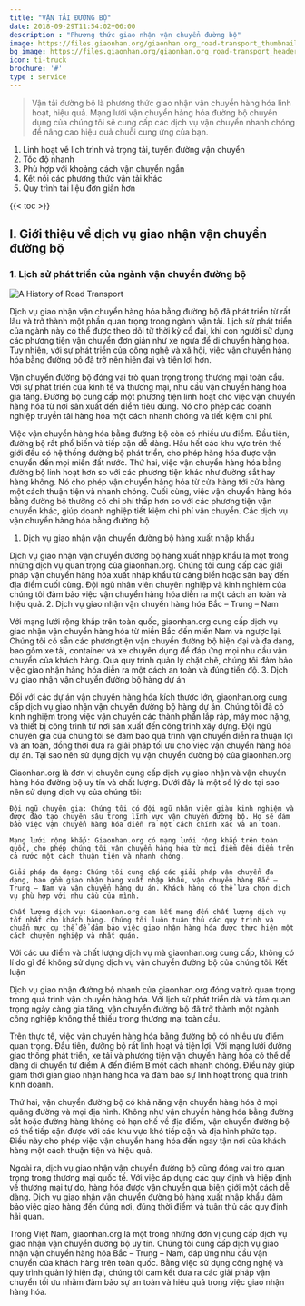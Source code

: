 ```yaml
---
title: "VẬN TẢI ĐƯỜNG BỘ"
date: 2018-09-29T11:54:02+06:00
description : "Phương thức giao nhận vận chuyển đường bộ"
image: https://files.giaonhan.org/giaonhan.org_road-transport_thumbnail.webp
bg_image: https://files.giaonhan.org/giaonhan.org_road-transport_header_img.webp
icon: ti-truck
brochure: '#'
type : service
---
```


>Vận tải đường bộ là phương thức giao nhận vận chuyển hàng hóa linh hoạt, hiệu quả. Mạng lưới vận chuyển hàng hóa đường bộ chuyên dụng của chúng tôi sẽ cung cấp các dịch vụ vận chuyển nhanh chóng để nâng cao hiệu quả chuỗi cung ứng của bạn.

1. Linh hoạt về lịch trình và trọng tải, tuyến đường vận chuyển
2. Tốc độ nhanh
3. Phù hợp với khoảng cách vận chuyển ngắn
4. Kết nối các phương thức vận tải khác
5. Quy trình tài liệu đơn giản hơn

{{< toc >}}

## I. Giới thiệu về dịch vụ giao nhận vận chuyển đường bộ

### 1. Lịch sử phát triển của ngành vận chuyển đường bộ

![A History of Road Transport](https://files.giaonhan.org/giaonhan.org_A-History-of-Road-Transport.webp)

Dịch vụ giao nhận vận chuyển hàng hóa bằng đường bộ đã phát triển từ rất lâu và trở thành một phần quan trọng trong ngành vận tải. Lịch sử phát triển của ngành này có thể được theo dõi từ thời kỳ cổ đại, khi con người sử dụng các phương tiện vận chuyển đơn giản như xe ngựa để di chuyển hàng hóa. Tuy nhiên, với sự phát triển của công nghệ và xã hội, việc vận chuyển hàng hóa bằng đường bộ đã trở nên hiện đại và tiện lợi hơn.

Vận chuyển đường bộ đóng vai trò quan trọng trong thương mại toàn cầu. Với sự phát triển của kinh tế và thương mại, nhu cầu vận chuyển hàng hóa gia tăng. Đường bộ cung cấp một phương tiện linh hoạt cho việc vận chuyển hàng hóa từ nơi sản xuất đến điểm tiêu dùng. Nó cho phép các doanh nghiệp truyền tải hàng hóa một cách nhanh chóng và tiết kiệm chi phí.

Việc vận chuyển hàng hóa bằng đường bộ còn có nhiều ưu điểm. Đầu tiên, đường bộ rất phổ biến và tiếp cận dễ dàng. Hầu hết các khu vực trên thế giới đều có hệ thống đường bộ phát triển, cho phép hàng hóa được vận chuyển đến mọi miền đất nước. Thứ hai, việc vận chuyển hàng hóa bằng đường bộ linh hoạt hơn so với các phương tiện khác như đường sắt hay hàng không. Nó cho phép vận chuyển hàng hóa từ cửa hàng tới cửa hàng một cách thuận tiện và nhanh chóng. Cuối cùng, việc vận chuyển hàng hóa bằng đường bộ thường có chi phí thấp hơn so với các phương tiện vận chuyển khác, giúp doanh nghiệp tiết kiệm chi phí vận chuyển.
Các dịch vụ vận chuyển hàng hóa bằng đường bộ
1. Dịch vụ giao nhận vận chuyển đường bộ hàng xuất nhập khẩu

Dịch vụ giao nhận vận chuyển đường bộ hàng xuất nhập khẩu là một trong những dịch vụ quan trọng của giaonhan.org. Chúng tôi cung cấp các giải pháp vận chuyển hàng hóa xuất nhập khẩu từ cảng biển hoặc sân bay đến địa điểm cuối cùng. Đội ngũ nhân viên chuyên nghiệp và kinh nghiệm của chúng tôi đảm bảo việc vận chuyển hàng hóa diễn ra một cách an toàn và hiệu quả.
2. Dịch vụ giao nhận vận chuyển hàng hóa Bắc – Trung – Nam

Với mạng lưới rộng khắp trên toàn quốc, giaonhan.org cung cấp dịch vụ giao nhận vận chuyển hàng hóa từ miền Bắc đến miền Nam và ngược lại. Chúng tôi có sẵn các phươngtiện vận chuyển đường bộ hiện đại và đa dạng, bao gồm xe tải, container và xe chuyên dụng để đáp ứng mọi nhu cầu vận chuyển của khách hàng. Qua quy trình quản lý chặt chẽ, chúng tôi đảm bảo việc giao nhận hàng hóa diễn ra một cách an toàn và đúng tiến độ.
3. Dịch vụ giao nhận vận chuyển đường bộ hàng dự án

Đối với các dự án vận chuyển hàng hóa kích thước lớn, giaonhan.org cung cấp dịch vụ giao nhận vận chuyển đường bộ hàng dự án. Chúng tôi đã có kinh nghiệm trong việc vận chuyển các thành phần lắp ráp, máy móc nặng, và thiết bị công trình từ nơi sản xuất đến công trình xây dựng. Đội ngũ chuyên gia của chúng tôi sẽ đảm bảo quá trình vận chuyển diễn ra thuận lợi và an toàn, đồng thời đưa ra giải pháp tối ưu cho việc vận chuyển hàng hóa dự án.
Tại sao nên sử dụng dịch vụ vận chuyển đường bộ của giaonhan.org

Giaonhan.org là đơn vị chuyên cung cấp dịch vụ giao nhận và vận chuyển hàng hóa đường bộ uy tín và chất lượng. Dưới đây là một số lý do tại sao nên sử dụng dịch vụ của chúng tôi:

    Đội ngũ chuyên gia: Chúng tôi có đội ngũ nhân viên giàu kinh nghiệm và được đào tạo chuyên sâu trong lĩnh vực vận chuyển đường bộ. Họ sẽ đảm bảo việc vận chuyển hàng hóa diễn ra một cách chính xác và an toàn.

    Mạng lưới rộng khắp: Giaonhan.org có mạng lưới rộng khắp trên toàn quốc, cho phép chúng tôi vận chuyển hàng hóa từ mọi điểm đến điểm trên cả nước một cách thuận tiện và nhanh chóng.

    Giải pháp đa dạng: Chúng tôi cung cấp các giải pháp vận chuyển đa dạng, bao gồm giao nhận hàng xuất nhập khẩu, vận chuyển hàng Bắc – Trung – Nam và vận chuyển hàng dự án. Khách hàng có thể lựa chọn dịch vụ phù hợp với nhu cầu của mình.

    Chất lượng dịch vụ: Giaonhan.org cam kết mang đến chất lượng dịch vụ tốt nhất cho khách hàng. Chúng tôi luôn tuân thủ các quy trình và chuẩn mực cụ thể để đảm bảo việc giao nhận hàng hóa được thực hiện một cách chuyên nghiệp và nhất quán.

Với các ưu điểm và chất lượng dịch vụ mà giaonhan.org cung cấp, không có lí do gì để không sử dụng dịch vụ vận chuyển đường bộ của chúng tôi.
Kết luận

Dịch vụ giao nhận đường bộ nhanh của giaonhan.org đóng vaitrò quan trọng trong quá trình vận chuyển hàng hóa. Với lịch sử phát triển dài và tầm quan trọng ngày càng gia tăng, vận chuyển đường bộ đã trở thành một ngành công nghiệp không thể thiếu trong thương mại toàn cầu.

Trên thực tế, việc vận chuyển hàng hóa bằng đường bộ có nhiều ưu điểm quan trọng. Đầu tiên, đường bộ rất linh hoạt và tiện lợi. Với mạng lưới đường giao thông phát triển, xe tải và phương tiện vận chuyển hàng hóa có thể dễ dàng di chuyển từ điểm A đến điểm B một cách nhanh chóng. Điều này giúp giảm thời gian giao nhận hàng hóa và đảm bảo sự linh hoạt trong quá trình kinh doanh.

Thứ hai, vận chuyển đường bộ có khả năng vận chuyển hàng hóa ở mọi quãng đường và mọi địa hình. Không như vận chuyển hàng hóa bằng đường sắt hoặc đường hàng không có hạn chế về địa điểm, vận chuyển đường bộ có thể tiếp cận được với các khu vực khó tiếp cận và địa hình phức tạp. Điều này cho phép việc vận chuyển hàng hóa đến ngay tận nơi của khách hàng một cách thuận tiện và hiệu quả.

Ngoài ra, dịch vụ giao nhận vận chuyển đường bộ cũng đóng vai trò quan trọng trong thương mại quốc tế. Với việc áp dụng các quy định và hiệp định về thương mại tự do, hàng hóa được vận chuyển qua biên giới một cách dễ dàng. Dịch vụ giao nhận vận chuyển đường bộ hàng xuất nhập khẩu đảm bảo việc giao hàng đến đúng nơi, đúng thời điểm và tuân thủ các quy định hải quan.

Trong Việt Nam, giaonhan.org là một trong những đơn vị cung cấp dịch vụ giao nhận vận chuyển đường bộ uy tín. Chúng tôi cung cấp dịch vụ giao nhận vận chuyển hàng hóa Bắc – Trung – Nam, đáp ứng nhu cầu vận chuyển của khách hàng trên toàn quốc. Bằng việc sử dụng công nghệ và quy trình quản lý hiện đại, chúng tôi cam kết đưa ra các giải pháp vận chuyển tối ưu nhằm đảm bảo sự an toàn và hiệu quả trong việc giao nhận hàng hóa.

